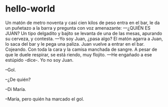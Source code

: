 # hello-world
Un matón de metro noventa y casi cien kilos de peso entra en el bar, le da un puñetazo a la barra y pregunta con voz amenazante:  —¿QUIÉN ES JUAN?  Un tipo delgadito y bajito se levanta de una de las mesas, apurando su cerveza, y contesta.  —Yo soy Juan, ¿pasa algo?  El matón agarra a Juan, lo saca del bar y le pega una paliza. Juan vuelve a entrar en el bar. Cojeando. Con toda la cara y la camisa manchada de sangre. A pesar de que le duele respirar, se está riendo, muy flojito.  —He engañado a ese estúpido -dice-. Yo no soy Juan.

–Gol.

–¿De quién? 

–Di María. 

–María, pero quién ha marcado el gol.
